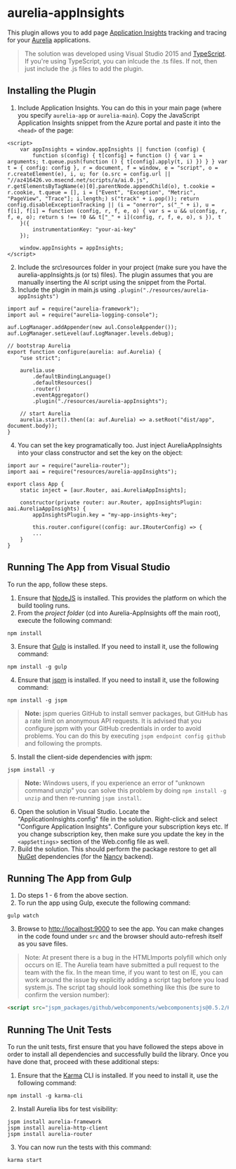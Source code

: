 ﻿# aurelia-appInsights

This plugin allows you to add page [Application Insights](http://azure.microsoft.com/en-us/documentation/articles/app-insights-web-track-usage-custom-events-metrics/) tracking and tracing for your [Aurelia](http://www.aurelia.io/) applications.

> The solution was developed using Visual Studio 2015 and [TypeScript](http://www.typescriptlang.org/). If you're using TypeScript, you can inlcude the .ts files. If not, then just include the .js files to add the plugin.

## Installing the Plugin

1. Include Application Insights. You can do this in your main page (where you specify ```aurelia-app``` or ```aurelia-main```). Copy the JavaScript Application Insights snippet from the Azure portal and paste it into the ```<head>``` of the page:
```
<script>
    var appInsights = window.appInsights || function (config) {
        function s(config) { t[config] = function () { var i = arguments; t.queue.push(function () { t[config].apply(t, i) }) } } var t = { config: config }, r = document, f = window, e = "script", o = r.createElement(e), i, u; for (o.src = config.url || "//az416426.vo.msecnd.net/scripts/a/ai.0.js", r.getElementsByTagName(e)[0].parentNode.appendChild(o), t.cookie = r.cookie, t.queue = [], i = ["Event", "Exception", "Metric", "PageView", "Trace"]; i.length;) s("track" + i.pop()); return config.disableExceptionTracking || (i = "onerror", s("_" + i), u = f[i], f[i] = function (config, r, f, e, o) { var s = u && u(config, r, f, e, o); return s !== !0 && t["_" + i](config, r, f, e, o), s }), t
    }({
        instrumentationKey: "your-ai-key"
    });

    window.appInsights = appInsights;
</script>
```
2. Include the src\resources folder in your project (make sure you have the aurelia-appInsights.js (or ts) files). The plugin assumes that you are manually inserting the AI script using the snippet from the Portal.
3. Include the plugin in main.js using ```.plugin("./resources/aurelia-appInsights")```
```
import auf = require("aurelia-framework");
import aul = require("aurelia-logging-console");

auf.LogManager.addAppender(new aul.ConsoleAppender());
auf.LogManager.setLevel(auf.LogManager.levels.debug);

// bootstrap Aurelia
export function configure(aurelia: auf.Aurelia) {
	"use strict";

	aurelia.use
		.defaultBindingLanguage()
		.defaultResources()
		.router()
		.eventAggregator()
		.plugin("./resources/aurelia-appInsights");

	// start Aurelia
	aurelia.start().then((a: auf.Aurelia) => a.setRoot("dist/app", document.body));
}
```
4. You can set the key programatically too. Just inject AureliaAppInsights into your class constructor and set the key on the object:
```
import aur = require("aurelia-router");
import aai = require("resources/aurelia-appInsights");

export class App {
    static inject = [aur.Router, aai.AureliaAppInsights];

    constructor(private router: aur.Router, appInsightsPlugin: aai.AureliaAppInsights) {
		appInsightsPlugin.key = "my-app-insights-key";

        this.router.configure((config: aur.IRouterConfig) => {
        ...
    }
}
```

## Running The App from Visual Studio

To run the app, follow these steps.

1. Ensure that [NodeJS](http://nodejs.org/) is installed. This provides the platform on which the build tooling runs.
2. From the _project folder_ (cd into Aurelia-AppInsights off the main root), execute the following command:

  ```shell
  npm install
  ```
3. Ensure that [Gulp](http://gulpjs.com/) is installed. If you need to install it, use the following command:

  ```shell
  npm install -g gulp
  ```
4. Ensure that [jspm](http://jspm.io/) is installed. If you need to install it, use the following command:

  ```shell
  npm install -g jspm
  ```
  > **Note:** jspm queries GitHub to install semver packages, but GitHub has a rate limit on anonymous API requests. It is advised that you configure jspm with your GitHub credentials in order to avoid problems. You can do this by executing `jspm endpoint config github` and following the prompts.
5. Install the client-side dependencies with jspm:

  ```shell
  jspm install -y
  ```
  >**Note:** Windows users, if you experience an error of "unknown command unzip" you can solve this problem by doing `npm install -g unzip` and then re-running `jspm install`.
6. Open the solution in Visual Studio. Locate the "ApplicationInsights.config" file in the solution. Right-click and select "Configure Application Insights". Configure your subscription keys etc. If you change subscription key, then make sure you update the key in the ```<appSettings>``` section of the Web.config file as well.
7. Build the solution. This should perform the package restore to get all [NuGet](https://www.nuget.org/) dependencies (for the [Nancy](http://nancyfx.org/) backend).

## Running The App from Gulp
1. Do steps 1 - 6 from the above section.
2. To run the app using Gulp, execute the following command:

  ```shell
  gulp watch
  ```
3. Browse to [http://localhost:9000](http://localhost:9000) to see the app. You can make changes in the code found under `src` and the browser should auto-refresh itself as you save files.

> Note: At present there is a bug in the HTMLImports polyfill which only occurs on IE. The Aurelia team have submitted a pull request to the team with the fix. In the mean time, if you want to test on IE, you can work around the issue by explicitly adding a script tag before you load system.js. The script tag should look something like this (be sure to confirm the version number):

```html
<script src="jspm_packages/github/webcomponents/webcomponentsjs@0.5.2/HTMLImports.js"></script>
```

## Running The Unit Tests

To run the unit tests, first ensure that you have followed the steps above in order to install all dependencies and successfully build the library. Once you have done that, proceed with these additional steps:

1. Ensure that the [Karma](http://karma-runner.github.io/) CLI is installed. If you need to install it, use the following command:

  ```shell
  npm install -g karma-cli
  ```
2. Install Aurelia libs for test visibility:

```shell
jspm install aurelia-framework
jspm install aurelia-http-client
jspm install aurelia-router
```
3. You can now run the tests with this command:

  ```shell
  karma start
  ```